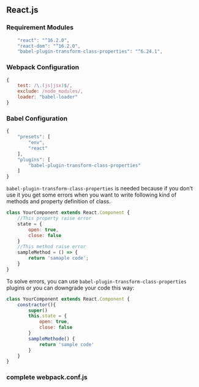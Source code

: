 ## React.js
### Requirement Modules
```js
    "react": "^16.2.0",
    "react-dom": "^16.2.0",
    "babel-plugin-transform-class-properties": "^6.24.1",
```
### Webpack Configuration
```js
{ 
    test: /\.(js|jsx)$/, 
    exclude: /node_modules/, 
    loader: "babel-loader" 
}
```
### Babel Configuration
```js
{
    "presets": [
        "env",
        "react"
    ],
    "plugins": [
        "babel-plugin-transform-class-properties"
    ]
}
```
`babel-plugin-transform-class-properties` is needed because if you don't use it you get some errors when you want to write following kind of methods and property definition of class. 
```js
class YourComponent extends React.Component {
    //This property raise error
    state = {
        open: true,
        close: false
    }
    //This method raise error
    sampleMethod = () => {
        return 'samaple code';
    }
}
```
To solve errors, you can use `babel-plugin-transform-class-properties` plugins or you can downgrade your code this way:
```js
class YourComponent extends React.Component {
    constractor(){
        super()
        this.state = {
            open: true,
            close: false
        }
        sampleMethode() {
            return 'sample code'
        }
    }
}
```
### complete webpack.conf.js
